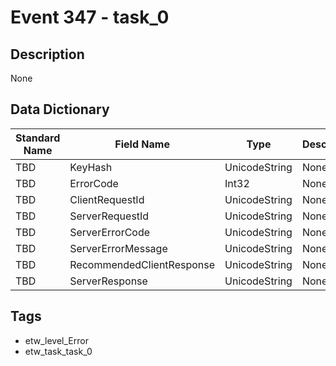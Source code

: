 # Event 347 - task_0

## Description
None

## Data Dictionary
|Standard Name|Field Name|Type|Description|Sample Value|
|---|---|---|---|---|
|TBD|KeyHash|UnicodeString|None|`None`|
|TBD|ErrorCode|Int32|None|`None`|
|TBD|ClientRequestId|UnicodeString|None|`None`|
|TBD|ServerRequestId|UnicodeString|None|`None`|
|TBD|ServerErrorCode|UnicodeString|None|`None`|
|TBD|ServerErrorMessage|UnicodeString|None|`None`|
|TBD|RecommendedClientResponse|UnicodeString|None|`None`|
|TBD|ServerResponse|UnicodeString|None|`None`|

## Tags
* etw_level_Error
* etw_task_task_0